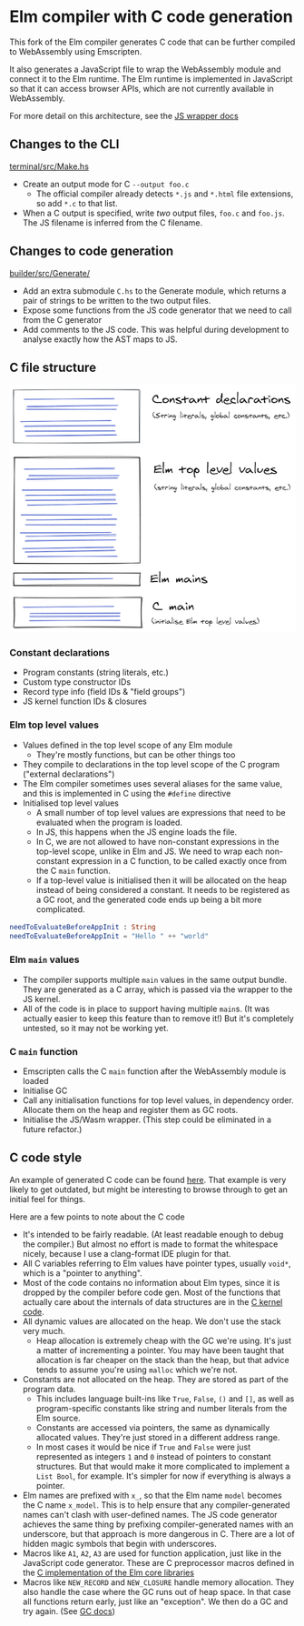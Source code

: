 # Elm compiler with C code generation

This fork of the Elm compiler generates C code that can be further compiled to WebAssembly using Emscripten.

It also generates a JavaScript file to wrap the WebAssembly module and connect it to the Elm runtime. The Elm runtime is implemented in JavaScript so that it can access browser APIs, which are not currently available in WebAssembly.

For more detail on this architecture, see the [JS wrapper docs](./wrapper.md)

## Changes to the CLI

[terminal/src/Make.hs](https://github.com/brian-carroll/elm-compiler/blob/master/terminal/src/Make.hs)

- Create an output mode for C `--output foo.c`
  - The official compiler already detects `*.js` and `*.html` file extensions, so add `*.c` to that list.
- When a C output is specified, write _two_ output files, `foo.c` and `foo.js`. The JS filename is inferred from the C filename.

## Changes to code generation

[builder/src/Generate/](https://github.com/brian-carroll/elm-compiler/tree/master/compiler/src/Generate)

- Add an extra submodule `C.hs` to the Generate module, which returns a pair of strings to be written to the two output files.
- Expose some functions from the JS code generator that we need to call from the C generator
- Add comments to the JS code. This was helpful during development to analyse exactly how the AST maps to JS.

## C file structure

![Diagram of C file structure](./docs/images/c-file-structure.png)

### Constant declarations

- Program constants (string literals, etc.)
- Custom type constructor IDs
- Record type info (field IDs & "field groups")
- JS kernel function IDs & closures

### Elm top level values

- Values defined in the top level scope of any Elm module
  - They're mostly functions, but can be other things too
- They compile to declarations in the top level scope of the C program ("external declarations")
- The Elm compiler sometimes uses several aliases for the same value, and this is implemented in C using the `#define` directive
- Initialised top level values
  - A small number of top level values are expressions that need to be evaluated when the program is loaded.
  - In JS, this happens when the JS engine loads the file.
  - In C, we are not allowed to have non-constant expressions in the top-level scope, unlike in Elm and JS. We need to wrap each non-constant expression in a C function, to be called exactly once from the C `main` function.
  - If a top-level value is initialised then it will be allocated on the heap instead of being considered a constant. It needs to be registered as a GC root, and the generated code ends up being a bit more complicated.

```elm
needToEvaluateBeforeAppInit : String
needToEvaluateBeforeAppInit = "Hello " ++ "world"
```

### Elm `main` values

- The compiler supports multiple `main` values in the same output bundle. They are generated as a C array, which is passed via the wrapper to the JS kernel.
- All of the code is in place to support having multiple `main`s. (It was actually easier to keep this feature than to remove it!) But it's completely untested, so it may not be working yet.

### C `main` function

- Emscripten calls the C `main` function after the WebAssembly module is loaded
- Initialise GC
- Call any initialisation functions for top level values, in dependency order. Allocate them on the heap and register them as GC roots.
- Initialise the JS/Wasm wrapper. (This step could be eliminated in a future refactor.)

## C code style

An example of generated C code can be found [here](https://github.com/brian-carroll/elm-compiler/blob/master/test/cycle/hand_edited.c). That example is very likely to get outdated, but might be interesting to browse through to get an initial feel for things.

Here are a few points to note about the C code

- It's intended to be fairly readable. (At least readable enough to debug the compiler.) But almost no effort is made to format the whitespace nicely, because I use a clang-format IDE plugin for that.
- All C variables referring to Elm values have pointer types, usually `void*`, which is a "pointer to anything".
- Most of the code contains no information about Elm types, since it is dropped by the compiler before code gen. Most of the functions that actually care about the internals of data structures are in the [C kernel code](https://github.com/brian-carroll/elm_c_wasm/tree/56d504434aa5a43d0f052f37d4a2006b3efb1893).
- All dynamic values are allocated on the heap. We don't use the stack very much.
  - Heap allocation is extremely cheap with the GC we're using. It's just a matter of incrementing a pointer. You may have been taught that allocation is far cheaper on the stack than the heap, but that advice tends to assume you're using `malloc` which we're not.
- Constants are not allocated on the heap. They are stored as part of the program data.
  - This includes language built-ins like `True`, `False`, `()` and `[]`, as well as program-specific constants like string and number literals from the Elm source.
  - Constants are accessed via pointers, the same as dynamically allocated values. They're just stored in a different address range.
  - In most cases it would be nice if `True` and `False` were just represented as integers `1` and `0` instead of pointers to constant structures. But that would make it more complicated to implement a `List Bool`, for example. It's simpler for now if everything is always a pointer.
- Elm names are prefixed with `x_`, so that the Elm name `model` becomes the C name `x_model`. This is to help ensure that any compiler-generated names can't clash with user-defined names. The JS code generator achieves the same thing by prefixing compiler-generated names with an underscore, but that approach is more dangerous in C. There are a lot of hidden magic symbols that begin with underscores.
- Macros like `A1`, `A2`, `A3` are used for function application, just like in the JavaScript code generator. These are C preprocessor macros defined in the [C implementation of the Elm core libraries](https://github.com/brian-carroll/elm_c_wasm/blob/fa096c3516fafdcc88c2047744dc686e05cd3cd2/src/kernel/utils.h)
- Macros like `NEW_RECORD` and `NEW_CLOSURE` handle memory allocation. They also handle the case where the GC runs out of heap space. In that case all functions return early, just like an "exception". We then do a GC and try again. (See [GC docs](https://github.com/brian-carroll/elm_c_wasm/blob/fa096c3516fafdcc88c2047744dc686e05cd3cd2/docs/gc.md))

